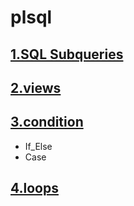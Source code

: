 # plsql
## [1.SQL Subqueries](https://github.com/rehamessa/plsql/tree/main/subquerie)
## [2.views](https://github.com/rehamessa/plsql/tree/main/views)
## [3.condition](https://github.com/rehamessa/plsql/tree/main/condition_statement)
* If_Else 
* Case
## [4.loops](https://github.com/rehamessa/plsql/tree/main/condition_statement)
